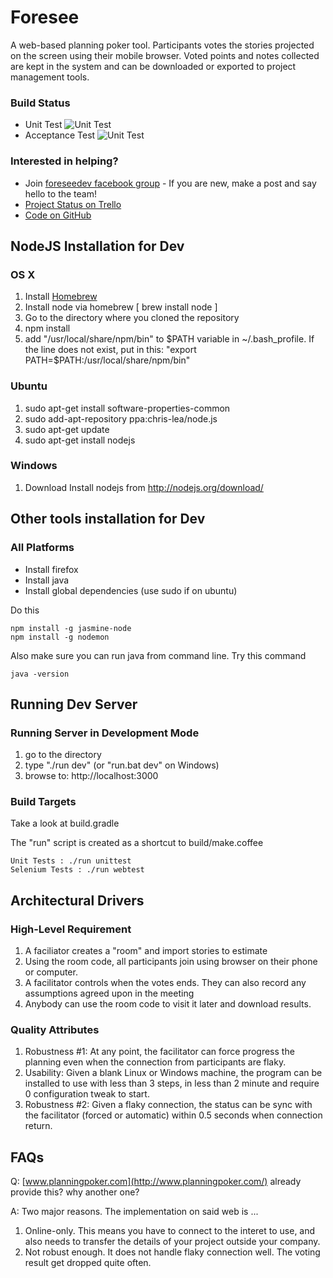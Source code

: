 Foresee
=======
A web-based planning poker tool. Participants votes the stories projected on the screen using their mobile browser.
Voted points and notes collected are kept in the system and can be downloaded or exported to project management 
tools.

### Build Status
* Unit Test ![Unit Test](http://teamcity.huskycode.com/app/rest/builds/buildType:bt3/statusIcon)
* Acceptance Test ![Unit Test](http://teamcity.huskycode.com/app/rest/builds/buildType:bt4/statusIcon)

### Interested in helping?

* Join [foreseedev facebook group](https://www.facebook.com/groups/foreseedev) - If you are new, make a post and say hello to the team!
* [Project Status on Trello](https://trello.com/b/BMW2lM2n)
* [Code on GitHub](https://github.com/huskycode/foresee)

NodeJS Installation for Dev
-----------
### OS X
1. Install [Homebrew](http://mxcl.github.com/homebrew/)
2. Install node via homebrew [ brew install node ]
3. Go to the directory where you cloned the repository
4. npm install
5. add "/usr/local/share/npm/bin" to $PATH variable in ~/.bash_profile. If the line does not exist, put in this: "export PATH=$PATH:/usr/local/share/npm/bin"

### Ubuntu
1. sudo apt-get install software-properties-common
2. sudo add-apt-repository ppa:chris-lea/node.js
3. sudo apt-get update
4. sudo apt-get install nodejs

### Windows
1. Download Install nodejs from http://nodejs.org/download/

Other tools installation for Dev
-----------

### All Platforms

* Install firefox
* Install java
* Install global dependencies (use sudo if on ubuntu)

Do this 

    npm install -g jasmine-node
    npm install -g nodemon

Also make sure you can run java from command line. Try this command

    java -version

Running Dev Server
-------------

### Running Server in Development Mode
1. go to the directory
2. type "./run dev" (or "run.bat dev" on Windows)
3. browse to: http://localhost:3000

### Build Targets

Take a look at build.gradle

The "run" script is created as a shortcut to build/make.coffee

    Unit Tests : ./run unittest
    Selenium Tests : ./run webtest


Architectural Drivers
------
### High-Level Requirement
1. A faciliator creates a "room" and import stories to estimate
2. Using the room code, all participants join using browser on their phone or computer.
3. A facilitator controls when the votes ends. They can also record any assumptions agreed upon in the meeting
4. Anybody can use the room code to visit it later and download results.

### Quality Attributes
1. Robustness #1: At any point, the facilitator can force progress the planning even when the connection from participants
are flaky.
2. Usability: Given a blank Linux or Windows machine, the program can be installed to use with less than 3 steps,
in less than 2 minute and require 0 configuration tweak to start.
3. Robustness #2: Given a flaky connection, the status can be sync with the facilitator (forced or automatic) within 0.5
seconds when connection return.

FAQs
----
Q: [www.planningpoker.com](http://www.planningpoker.com/) already provide this? why another one?

A: Two major reasons. The implementation on said web is ...

1. Online-only. This means you have to connect to the interet to use, and also needs
to transfer the details of your project outside your company.
2. Not robust enough. It does not handle flaky connection well. The voting result get dropped quite often.
